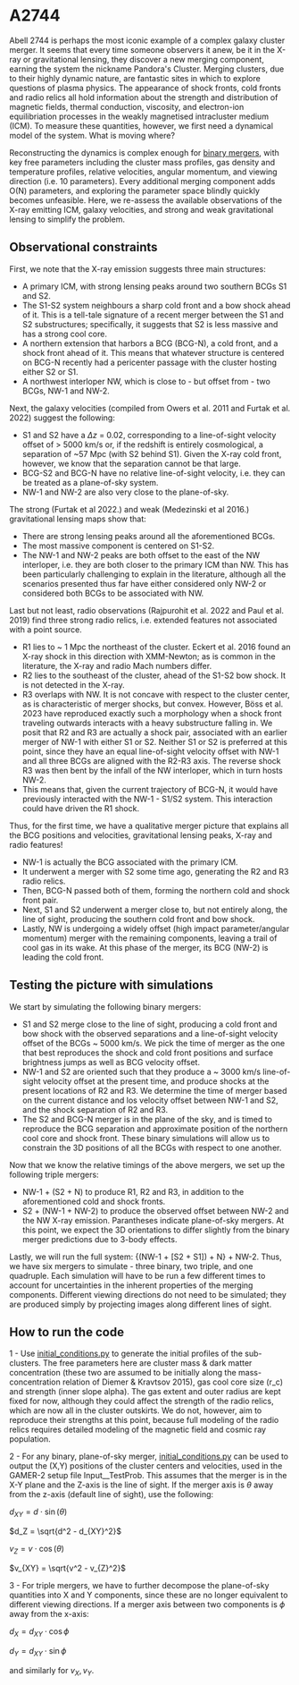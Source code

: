 # A2744
Abell 2744 is perhaps the most iconic example of a complex galaxy cluster merger. It seems that every time someone observers it anew, be it in the X-ray or gravitational lensing, they discover a new merging component, earning the system the nickname Pandora's Cluster. Merging clusters, due to their highly dynamic nature, are fantastic sites in which to explore questions of plasma physics. The appearance of shock fronts, cold fronts and radio relics all hold information about the strength and distribution of magnetic fields, thermal conduction, viscosity, and electron-ion equilibriation processes in the weakly magnetised intracluster medium (ICM). To measure these quantities, however, we first need a dynamical model of the system. What is moving where? 

Reconstructing the dynamics is complex enough for [binary mergers](https://ui.adsabs.harvard.edu/abs/2022MNRAS.509.1201C/abstract), with key free parameters including the cluster mass profiles, gas density and temperature profiles, relative velocities, angular momentum, and viewing direction (i.e. 10 parameters). Every additional merging component adds O(N) parameters, and exploring the parameter space blindly quickly becomes unfeasible. Here, we re-assess the available observations of the X-ray emitting ICM, galaxy velocities, and strong and weak gravitational lensing to simplify the problem.

## Observational constraints
First, we note that the X-ray emission suggests three main structures:
- A primary ICM, with strong lensing peaks around two southern BCGs S1 and S2.
- The S1-S2 system neighbours a sharp cold front and a bow shock ahead of it. This is a tell-tale signature of a recent merger between the S1 and S2 substructures; specifically, it suggests that S2 is less massive and has a strong cool core. 
- A northern extension that harbors a BCG (BCG-N), a cold front, and a shock front ahead of it. This means that whatever structure is centered on BCG-N recently had a pericenter passage with the cluster hosting either S2 or S1.
- A northwest interloper NW, which is close to - but offset from - two BCGs, NW-1 and NW-2.

Next, the galaxy velocities (compiled from Owers et al. 2011 and Furtak et al. 2022) suggest the following:
- S1 and S2 have a $\Delta z$ = 0.02, corresponding to a line-of-sight velocity offset of > 5000 km/s or, if the redshift is entirely cosmological, a separation of ~57 Mpc (with S2 behind S1). Given the X-ray cold front, however, we know that the separation cannot be that large. 
- BCG-S2 and BCG-N have no relative line-of-sight velocity, i.e. they can be treated as a plane-of-sky system. 
- NW-1 and NW-2 are also very close to the plane-of-sky.

The strong (Furtak et al 2022.) and weak (Medezinski et al 2016.) gravitational lensing maps show that:
- There are strong lensing peaks around all the aforementioned BCGs.
- The most massive component is centered on S1-S2.
- The NW-1 and NW-2 peaks are both offset to the east of the NW interloper, i.e. they are both closer to the primary ICM than NW. This has been particularly challenging to explain in the literature, although all the scenarios presented thus far have either considered only NW-2 or considered both BCGs to be associated with NW.

Last but not least, radio observations (Rajpurohit et al. 2022 and Paul et al. 2019) find three strong radio relics, i.e. extended features not associated with a point source. 
- R1 lies to ~ 1 Mpc the northeast of the cluster. Eckert et al. 2016 found an X-ray shock in this direction with XMM-Newton; as is common in the literature, the X-ray and radio Mach numbers differ. 
- R2 lies to the southeast of the cluster, ahead of the S1-S2 bow shock. It is not detected in the X-ray.
- R3 overlaps with NW. It is not concave with respect to the cluster center, as is characteristic of merger shocks, but convex. However, Böss et al. 2023 have reproduced exactly such a morphology when a shock front traveling outwards interacts with a heavy substructure falling in.
We posit that R2 and R3 are actually a shock pair, associated with an earlier merger of NW-1 with either S1 or S2. Neither S1 or S2 is preferred at this point, since they have an equal line-of-sight velocity offset with NW-1 and all three BCGs are aligned with the R2-R3 axis. The reverse shock R3 was then bent by the infall of the NW interloper, which in turn hosts NW-2.
- This means that, given the current trajectory of BCG-N, it would have previously interacted with the NW-1 - S1/S2 system. This interaction could have driven the R1 shock.

Thus, for the first time, we have a qualitative merger picture that explains all the BCG positions and velocities, gravitational lensing peaks, X-ray and radio features! 
- NW-1 is actually the BCG associated with the primary ICM.
- It underwent a merger with S2 some time ago, generating the R2 and R3 radio relics.
- Then, BCG-N passed both of them, forming the northern cold and shock front pair.
- Next, S1 and S2 underwent a merger close to, but not entirely along, the line of sight, producing the southern cold front and bow shock.
- Lastly, NW is undergoing a widely offset (high impact parameter/angular momentum) merger with the remaining components, leaving a trail of cool gas in its wake. At this phase of the merger, its BCG (NW-2) is leading the cold front. 

## Testing the picture with simulations
We start by simulating the following binary mergers:
- S1 and S2 merge close to the line of sight, producing a cold front and bow shock with the observed separations and a line-of-sight velocity offset of the BCGs ~ 5000 km/s. We pick the time of merger as the one that best reproduces the shock and cold front positions and surface brightness jumps as well as BCG velocity offset.
- NW-1 and S2 are oriented such that they produce a ~ 3000 km/s line-of-sight velocity offset at the present time, and produce shocks at the present locations of R2 and R3. We determine the time of merger based on the current distance and los velocity offset between NW-1 and S2, and the shock separation of R2 and R3. 
- The S2 and BCG-N merger is in the plane of the sky, and is timed to reproduce the BCG separation and approximate position of the northern cool core and shock front.
These binary simulations will allow us to constrain the 3D positions of all the BCGs with respect to one another.

Now that we know the relative timings of the above mergers, we set up the following triple mergers:
- NW-1 + (S2 + N) to produce R1, R2 and R3, in addition to the aforementioned cold and shock fronts.
- S2 + (NW-1 + NW-2) to produce the observed offset between NW-2 and the NW X-ray emission. 
Parantheses indicate plane-of-sky mergers. At this point, we expect the 3D orientations to differ slightly from the binary merger predictions due to 3-body effects.

Lastly, we will run the full system: {(NW-1 + [S2 + S1]) + N} + NW-2. 
Thus, we have six mergers to simulate - three binary, two triple, and one quadruple. Each simulation will have to be run a few different times to account for uncertainties in the inherent properties of the merging components. Different viewing directions do not need to be simulated; they are produced simply by projecting images along different lines of sight. 

## How to run the code
1 - Use [initial_conditions.py](initial_conditions.py) to generate the initial profiles of the sub-clusters. The free parameters here are cluster mass & dark matter concentration (these two are assumed to be initially along the mass-concentration relation of Diemer & Kravtsov 2015), gas cool core size (r_c) and strength (inner slope alpha). The gas extent and outer radius are kept fixed for now, although they could affect the strength of the radio relics, which are now all in the cluster outskirts. We do not, however, aim to reproduce their strengths at this point, because full modeling of the radio relics requires detailed modeling of the magnetic field and cosmic ray population. 

2 - For any binary, plane-of-sky merger, [initial_conditions.py](initial_conditions.py) can be used to output the (X,Y) positions of the cluster centers and velocities, used in the GAMER-2 setup file Input__TestProb. This assumes that the merger is in the X-Y plane and the Z-axis is the line of sight. If the merger axis is $\theta$ away from the z-axis (default line of sight), use the following:

$d_{XY} = d\cdot\sin(\theta)$

$d_Z = \sqrt{d^2 - d_{XY}^2}$

$v_{Z} = v\cdot\cos(\theta)$

$v_{XY} = \sqrt{v^2 - v_{Z}^2}$

3 - For triple mergers, we have to further decompose the plane-of-sky quantities into X and Y components, since these are no longer equivalent to different viewing directions. If a merger axis between two components is $\phi$ away from the x-axis:

$d_X = d_{XY}\cdot\cos{\phi}$

$d_Y = d_{XY}\cdot\sin{\phi}$

and similarly for ${v_X, v_Y}$.
